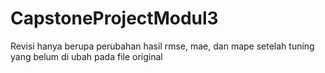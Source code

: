 # CapstoneProjectModul3
Revisi hanya berupa perubahan hasil rmse, mae, dan mape setelah tuning yang belum di ubah pada file original
